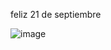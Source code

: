 feliz 21 de septiembre

![image](https://github.com/user-attachments/assets/899d1b33-bc87-45f8-8cb9-e11cf992a9d6)
